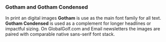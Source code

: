 ### Gotham and Gotham Condensed
In print an digital images **Gotham** is use as the main font family for all text. **Gotham Condensed** is used as a complement for longer headlines or impactful sizing. On GlobalGolf.com and Email newsletters the images are paired with comparable native sans-serif font stack.
